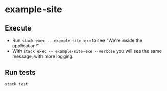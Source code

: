 # example-site

## Execute

* Run `stack exec -- example-site-exe` to see "We're inside the application!"
* With `stack exec -- example-site-exe --verbose` you will see the same message, with more logging.

## Run tests

`stack test`
